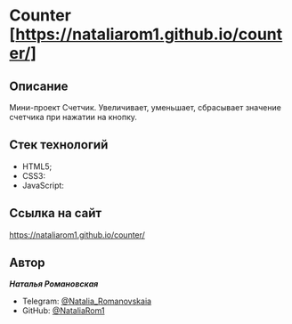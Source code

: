# Counter [https://nataliarom1.github.io/counter/]

## **Описание**

Мини-проект Счетчик. Увеличивает, уменьшает, сбрасывает значение счетчика при нажатии на кнопку.


## **Стек технологий**

- HTML5;
- CSS3:
- JavaScript:


## **Ссылка на сайт**

https://nataliarom1.github.io/counter/

## **Автор**

**_Наталья Романовская_**

- Telegram: [@Natalia_Romanovskaia](https://t.me/Natalia_Romanovskaia)
- GitHub: [@NataliaRom1](https://github.com/NataliaRom1)



